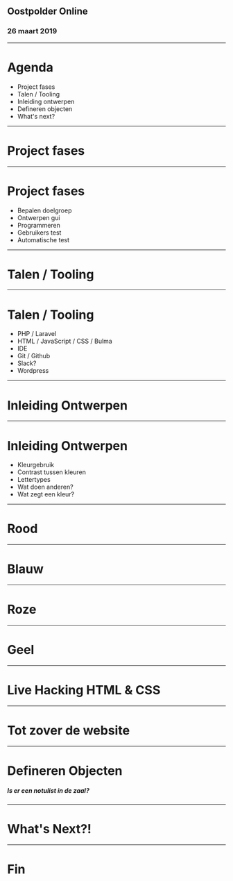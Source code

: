 ## Oostpolder Online
### 26 maart 2019

---

# Agenda

* Project fases
* Talen / Tooling
* Inleiding ontwerpen
* Defineren objecten
* What's next?

---

# Project fases

---

# Project fases

* Bepalen doelgroep
* Ontwerpen gui
* Programmeren
* Gebruikers test
* Automatische test

---

# Talen / Tooling

---

# Talen / Tooling

* PHP / Laravel
* HTML / JavaScript / CSS / Bulma
* IDE
* Git / Github
* Slack?
* Wordpress

---

# Inleiding Ontwerpen

---

# Inleiding Ontwerpen

* Kleurgebruik
* Contrast tussen kleuren
* Lettertypes
* Wat doen anderen?
* Wat zegt een kleur?

---

# Rood

---

# Blauw

---

# Roze

---

# Geel

---

# Live Hacking HTML & CSS

---

# Tot zover de website

---

# Defineren Objecten
##### Is er een notulist in de zaal?

---

# What's Next?!

---

# Fin




